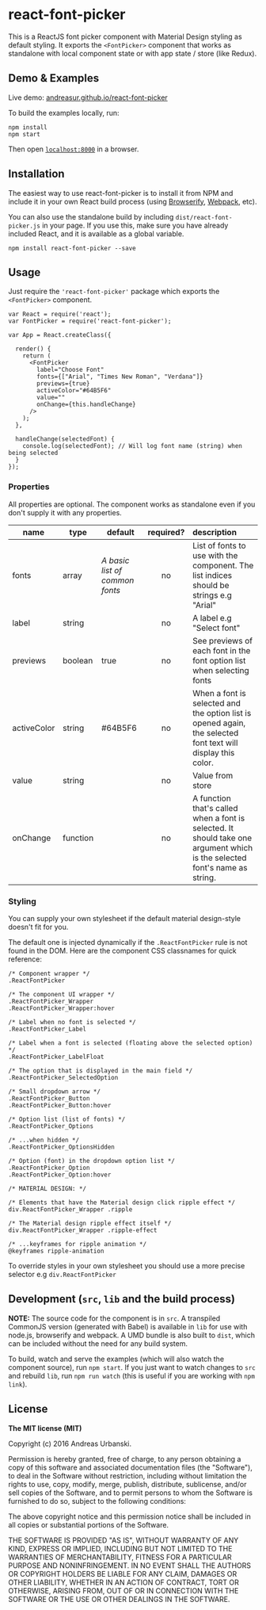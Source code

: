 # react-font-picker

This is a ReactJS font picker component with Material Design styling as default styling. It exports the `<FontPicker>` component that works as standalone with local component state or with app state / store (like Redux).

## Demo & Examples

Live demo: [andreasur.github.io/react-font-picker](http://andreasur.github.io/react-font-picker/)

To build the examples locally, run:

```
npm install
npm start
```

Then open [`localhost:8000`](http://localhost:8000) in a browser.


## Installation

The easiest way to use react-font-picker is to install it from NPM and include it in your own React build process (using [Browserify](http://browserify.org), [Webpack](http://webpack.github.io/), etc).

You can also use the standalone build by including `dist/react-font-picker.js` in your page. If you use this, make sure you have already included React, and it is available as a global variable.

```
npm install react-font-picker --save
```

## Usage

Just require the `'react-font-picker'` package which exports the `<FontPicker>` component.

```
var React = require('react');
var FontPicker = require('react-font-picker');

var App = React.createClass({

  render() {
    return (
      <FontPicker
        label="Choose Font"
        fonts={["Arial", "Times New Roman", "Verdana"]}
        previews={true}
        activeColor="#64B5F6"
        value=""
        onChange={this.handleChange}
      />
    );
  },

  handleChange(selectedFont) {
    console.log(selectedFont); // Will log font name (string) when being selected
  }
});
```

### Properties

All properties are optional. The component works as standalone even if you don't supply it with any properties.

| name   | type  | default  | required?  | description |
|--------|-------|----------|:----------:|:-------------|
| fonts  | array  | *A basic list of common fonts*  | no  | List of fonts to use with the component. The list indices should be strings e.g "Arial"  |
| label  | string  |   | no  | A label e.g "Select font"  |
| previews  | boolean  | true  | no  | See previews of each font in the font option list when selecting fonts  |
| activeColor  | string  | #64B5F6  | no  | When a font is selected and the option list is opened again, the selected font text will display this color.  |
| value  | string  |   | no  | Value from store  |
| onChange  | function  |   | no  | A function that's called when a font is selected. It should take one argument which is the selected font's name as string.  |

### Styling

You can supply your own stylesheet if the default material design-style doesn't fit for you.

The default one is injected dynamically if the `.ReactFontPicker` rule is not found in the DOM. Here are the component CSS classnames for quick reference:

```
/* Component wrapper */
.ReactFontPicker

/* The component UI wrapper */
.ReactFontPicker_Wrapper
.ReactFontPicker_Wrapper:hover

/* Label when no font is selected */
.ReactFontPicker_Label

/* Label when a font is selected (floating above the selected option) */
.ReactFontPicker_LabelFloat

/* The option that is displayed in the main field */
.ReactFontPicker_SelectedOption

/* Small dropdown arrow */
.ReactFontPicker_Button
.ReactFontPicker_Button:hover

/* Option list (list of fonts) */
.ReactFontPicker_Options

/* ...when hidden */
.ReactFontPicker_OptionsHidden

/* Option (font) in the dropdown option list */
.ReactFontPicker_Option
.ReactFontPicker_Option:hover

/* MATERIAL DESIGN: */

/* Elements that have the Material design click ripple effect */
div.ReactFontPicker_Wrapper .ripple

/* The Material design ripple effect itself */
div.ReactFontPicker_Wrapper .ripple-effect

/* ...keyframes for ripple animation */
@keyframes ripple-animation
```

To override styles in your own stylesheet you should use a more precise selector e.g `div.ReactFontPicker`

## Development (`src`, `lib` and the build process)

**NOTE:** The source code for the component is in `src`. A transpiled CommonJS version (generated with Babel) is available in `lib` for use with node.js, browserify and webpack. A UMD bundle is also built to `dist`, which can be included without the need for any build system.

To build, watch and serve the examples (which will also watch the component source), run `npm start`. If you just want to watch changes to `src` and rebuild `lib`, run `npm run watch` (this is useful if you are working with `npm link`).

## License

**The MIT license (MIT)**

Copyright (c) 2016 Andreas Urbanski.

Permission is hereby granted, free of charge, to any person obtaining a copy of
this software and associated documentation files (the "Software"), to deal in the
Software without restriction, including without limitation the rights to use,
copy, modify, merge, publish, distribute, sublicense, and/or sell copies of the
Software, and to permit persons to whom the Software is furnished to do so,
subject to the following conditions:

The above copyright notice and this permission notice shall be included in all
copies or substantial portions of the Software.

THE SOFTWARE IS PROVIDED "AS IS", WITHOUT WARRANTY OF ANY KIND, EXPRESS OR
IMPLIED, INCLUDING BUT NOT LIMITED TO THE WARRANTIES OF MERCHANTABILITY, FITNESS
FOR A PARTICULAR PURPOSE AND NONINFRINGEMENT. IN NO EVENT SHALL THE AUTHORS OR
COPYRIGHT HOLDERS BE LIABLE FOR ANY CLAIM, DAMAGES OR OTHER LIABILITY, WHETHER IN
AN ACTION OF CONTRACT, TORT OR OTHERWISE, ARISING FROM, OUT OF OR IN CONNECTION
WITH THE SOFTWARE OR THE USE OR OTHER DEALINGS IN THE SOFTWARE.

